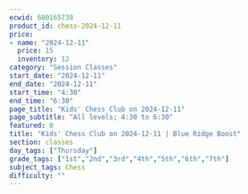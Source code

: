 ```yaml
---
ecwid: 680165738
product_id: chess-2024-12-11
price:
- name: "2024-12-11"
  price: 15
  inventory: 12
category: "Session Classes"
start_date: "2024-12-11"
end_date: "2024-12-11"
start_time: "4:30"
end_time: "6:30"
page_title: "Kids' Chess Club on 2024-12-11"
page_subtitle: "All levels; 4:30 to 6:30"
featured: 0
title: "Kids' Chess Club on 2024-12-11 | Blue Ridge Boost"
section: classes
day_tags: ["Thursday"]
grade_tags: ["1st","2nd","3rd","4th","5th","6th","7th"]
subject_tags: Chess
difficulty: ""
---
```


